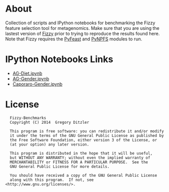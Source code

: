 # About

Collection of scripts and IPython notebooks for benchmarking the Fizzy feature selection tool for metagenomics. Make sure that you are using the lastest version of [Fizzy](https://github.com/EESI/Fizzy) prior to trying to reproduce the results found here. Note that Fizzy requires the [PyFeast](https://github.com/EESI/PyFeast) and [PyNPFS](https://github.com/EESI/py-npfs) modules to run.   

# IPython Notebooks Links

* [AG-Diet.ipynb](http://nbviewer.ipython.org/github/gditzler/Fizzy-Benchmarks/blob/master/notebooks/AG-Diet.ipynb)
* [AG-Gender.ipynb](http://nbviewer.ipython.org/github/gditzler/Fizzy-Benchmarks/blob/master/notebooks/AG-Gender.ipynb)
* [Caporaro-Gender.ipynb](http://nbviewer.ipython.org/github/gditzler/Fizzy-Benchmarks/blob/master/notebooks/Caporaso-Sex.ipynb)


# License 

```
  Fizzy-Benchmarks
  Copyright (C) 2014  Gregory Ditzler
  
  This program is free software: you can redistribute it and/or modify
  it under the terms of the GNU General Public License as published by
  the Free Software Foundation, either version 3 of the License, or
  (at your option) any later version.
  
  This program is distributed in the hope that it will be useful,
  but WITHOUT ANY WARRANTY; without even the implied warranty of
  MERCHANTABILITY or FITNESS FOR A PARTICULAR PURPOSE.  See the
  GNU General Public License for more details.
  
  You should have received a copy of the GNU General Public License
  along with this program.  If not, see <http://www.gnu.org/licenses/>.
```

